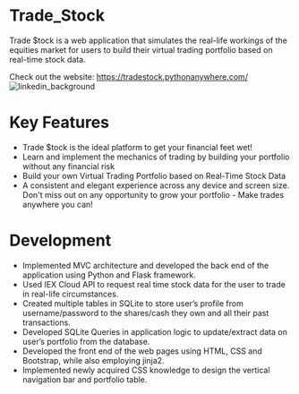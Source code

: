 # Trade_Stock
Trade $tock is a web application that simulates the real-life workings of the equities market for users to build their virtual trading portfolio based on real-time stock data.

Check out the website: https://tradestock.pythonanywhere.com/
![linkedin_background](https://user-images.githubusercontent.com/64204835/131700529-0815d061-be4d-4f03-8566-7527b00f09f6.png)

# Key Features
- Trade $tock is the ideal platform to get your financial feet wet! 
- Learn and implement the mechanics of trading by building your portfolio without any financial risk
- Build your own Virtual Trading Portfolio based on Real-Time Stock Data
- A consistent and elegant experience across any device and screen size. Don't miss out on any opportunity to grow your portfolio - Make trades anywhere you can!


# Development
- Implemented MVC architecture and developed the back end of the application using Python and Flask framework.
- Used IEX Cloud API to request real time stock data for the user to trade in real-life circumstances.
- Created multiple tables in SQLite to store user’s profile from username/password to the shares/cash they own and all their past transactions.
- Developed SQLite Queries in application logic to update/extract data on user’s portfolio from the database. 
- Developed the front end of the web pages using HTML, CSS and Bootstrap, while also employing jinja2. 
- Implemented newly acquired CSS knowledge to design the vertical navigation bar and portfolio table.

